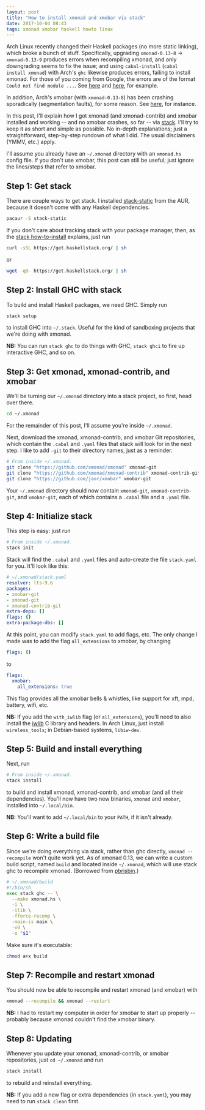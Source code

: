 ```yaml
---
layout: post
title: "How to install xmonad and xmobar via stack"
date: 2017-10-04 08:43
tags: xmonad xmobar haskell howto linux
---
```


Arch Linux recently changed their Haskell packages (no more static linking),
which broke a bunch of stuff. Specifically, upgrading `xmonad-0.13-8` →
`xmonad-0.13-9` produces errors when recompiling xmonad, and only downgrading
seems to fix the issue; and using `cabal-install` (`cabal install xmonad`) with
Arch's `ghc` likewise produces errors, failing to install xmonad. For those of
you coming from Google, the errors are of the format `Could not find module
...`. See [here](https://bbs.archlinux.org/viewtopic.php?pid=1739920) and
[here](https://www.reddit.com/r/xmonad/comments/73z1ew/could_not_find_module/),
for example.

In addition, Arch's xmobar (with `xmonad-0.13-8`) has been crashing sporadically
(segmentation faults), for some reason. See
[here](https://www.reddit.com/r/archlinux/comments/72hf42/xmonadcontrib013_dependency/),
for instance.

In this post, I'll explain how I got xmonad (and xmonad-contrib) and xmobar
installed and working -- and no xmobar crashes, so far -- via
[stack](https://www.haskellstack.org/). I'll try to keep it as short and simple
as possible. No in-depth explanations; just a straightforward, step-by-step
rundown of what I did. The usual disclaimers (YMMV, etc.) apply.

I'll assume you already have an `~/.xmonad` directory with an `xmonad.hs` config
file. If you don't use xmobar, this post can still be useful; just ignore the
lines/steps that refer to xmobar.

## Step 1: Get stack

There are couple ways to get stack. I installed
[stack-static](https://aur.archlinux.org/packages/stack-static/) from the AUR,
because it doesn't come with any Haskell dependencies.

```bash
pacaur -S stack-static
```

If you don't care about tracking stack with your package manager, then, as the
[stack
how-to-install](https://docs.haskellstack.org/en/stable/README/#how-to-install)
explains, just run

```bash
curl -sSL https://get.haskellstack.org/ | sh
```

or

```bash
wget -qO- https://get.haskellstack.org/ | sh
```

## Step 2: Install GHC with stack

To build and install Haskell packages, we need GHC. Simply run

```bash
stack setup
```

to install GHC into `~/.stack`. Useful for the kind of sandboxing projects that
we're doing with xmonad.

**NB:** You can run `stack ghc` to do things with GHC, `stack ghci` to fire up
interactive GHC, and so on.

## Step 3: Get xmonad, xmonad-contrib, and xmobar

We'll be turning our `~/.xmonad` directory into a stack project, so first, head
over there.

```bash
cd ~/.xmonad
```

For the remainder of this post, I'll assume you're inside `~/.xmonad`.

Next, download the xmonad, xmonad-contrib, and xmobar Git repositories, which
contain the `.cabal` and `.yaml` files that stack will look for in the next
step. I like to add `-git` to their directory names, just as a reminder.

```bash
# From inside ~/.xmonad.
git clone "https://github.com/xmonad/xmonad" xmonad-git
git clone "https://github.com/xmonad/xmonad-contrib" xmonad-contrib-git
git clone "https://github.com/jaor/xmobar" xmobar-git
```

Your `~/.xmonad` directory should now contain `xmonad-git`,
`xmonad-contrib-git`, and `xmobar-git`, each of which contains a `.cabal` file
and a `.yaml` file.

## Step 4: Initialize stack

This step is easy: just run

```bash
# From inside ~/.xmonad.
stack init
```

Stack will find the `.cabal` and `.yaml` files and auto-create the file
`stack.yaml` for you. It'll look like this:

```yaml
# ~/.xmonad/stack.yaml
resolver: lts-9.6
packages:
- xmobar-git
- xmonad-git
- xmonad-contrib-git
extra-deps: []
flags: {}
extra-package-dbs: []
```

At this point, you can modify `stack.yaml` to add flags, etc. The only change I
made was to add the flag `all_extensions` to xmobar, by changing

```yaml
flags: {}
```

to

```yaml
flags:
  xmobar:
    all_extensions: true
```

This flag provides all the xmobar bells & whistles, like support for xft, mpd,
battery, wifi, etc.

**NB:** If you add the `with_iwlib` flag (or `all_extensions`), you'll need to
also install the
[iwlib](http://www.hpl.hp.com/personal/Jean_Tourrilhes/Linux/Tools.html) C
library and headers. In Arch Linux, just install `wireless_tools`; in
Debian-based systems, `libiw-dev`.

## Step 5: Build and install everything

Next, run

```bash
# From inside ~/.xmonad.
stack install
```

to build and install xmonad, xmonad-contrib, and xmobar (and all their
dependencies). You'll now have two new binaries, `xmonad` and `xmobar`,
installed into `~/.local/bin`.

**NB:** You'll want to add `~/.local/bin` to your `PATH`, if it isn't already.

## Step 6: Write a build file

Since we're doing everything via stack, rather than ghc directly, `xmonad
--recompile` won't quite work yet. As of xmonad 0.13, we can write a custom
build script, named `build` and located inside `~/.xmonad`, which will use stack
ghc to recompile xmonad. (Borrowed from
[pbrisbin](https://github.com/pbrisbin/dotfiles/blob/master/xmonad/build).)

```bash
# ~/.xmonad/build
#!/bin/sh
exec stack ghc -- \
  --make xmonad.hs \
  -i \
  -ilib \
  -fforce-recomp \
  -main-is main \
  -v0 \
  -o "$1"
```

Make sure it's executable:

```bash
chmod a+x build
```

## Step 7: Recompile and restart xmonad

You should now be able to recompile and restart xmonad (and xmobar) with

```bash
xmonad --recompile && xmonad --restart
```

**NB:** I had to restart my computer in order for xmobar to start up properly --
probably because xmonad couldn't find the xmobar binary.

## Step 8: Updating

Whenever you update your xmonad, xmonad-contrib, or xmobar repositories, just
`cd ~/.xmonad` and run

```bash
stack install
```

to rebuild and reinstall everything.

**NB:** If you add a new flag or extra dependencies (in `stack.yaml`), you may
need to run `stack clean` first.
